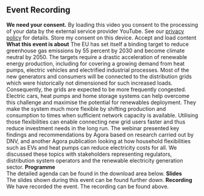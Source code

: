 ##  Event Recording 
**We need your consent.**
By loading this video you consent to the processing of your data by the external service provider YouTube. See our ​[privacy policy](https://www.agora-energiewende.org/privacy-policy)​ for details.
Store my consent on this device.
Accept and load content
**What this event is about**
The EU has set itself a binding target to reduce greenhouse gas emissions by 55 percent by 2030 and become climate neutral by 2050. The targets require a drastic acceleration of renewable energy production, including for covering a growing demand from heat pumps, electric vehicles and electrified industrial processes. Most of the new generators and consumers will be connected to the distribution grids which were historically not dimensioned for such increased loads. Consequently, the grids are expected to be more frequently congested.
Electric cars, heat pumps and home storage systems can help overcome this challenge and maximise the potential for renewables deployment. They make the system much more flexible by shifting production and consumption to times when sufficient network capacity is available. Utilising those flexibilities can enable connecting new grid users faster and thus reduce investment needs in the long run.
The webinar presented key findings and recommendations by Agora based on research carried out by DNV, and another Agora publication looking at how household flexibilities such as EVs and heat pumps can reduce electricity costs for all. We discussed these topics with stakeholders representing regulators, distribution system operators and the renewable electricity generation sector.
**Programme**  
The detailed agenda can be found in the download area below.
**Slides**  
The slides shown during this event can be found further down.
**Recording**  
We have recorded the event. The recording can be found above.